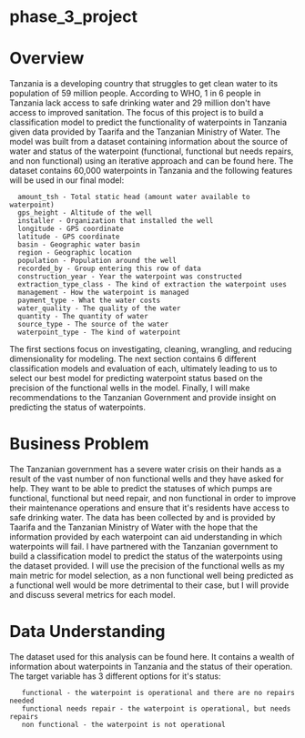 # phase_3_project
# Overview
Tanzania is a developing country that struggles to get clean water to its population of 59 million people. According to WHO, 1 in 6 people in Tanzania lack access to safe drinking water and 29 million don't have access to improved sanitation. The focus of this project is to build a classification model to predict the functionality of waterpoints in Tanzania given data provided by Taarifa and the Tanzanian Ministry of Water. The model was built from a dataset containing information about the source of water and status of the waterpoint (functional, functional but needs repairs, and non functional) using an iterative approach and can be found here. The dataset contains 60,000 waterpoints in Tanzania and the following features will be used in our final model:

      amount_tsh - Total static head (amount water available to waterpoint)
      gps_height - Altitude of the well
      installer - Organization that installed the well
      longitude - GPS coordinate
      latitude - GPS coordinate
      basin - Geographic water basin
      region - Geographic location
      population - Population around the well
      recorded_by - Group entering this row of data
      construction_year - Year the waterpoint was constructed
      extraction_type_class - The kind of extraction the waterpoint uses
      management - How the waterpoint is managed
      payment_type - What the water costs
      water_quality - The quality of the water
      quantity - The quantity of water
      source_type - The source of the water
      waterpoint_type - The kind of waterpoint
The first sections focus on investigating, cleaning, wrangling, and reducing dimensionality for modeling. The next section contains 6 different classification models and evaluation of each, ultimately leading to us to select our best model for predicting waterpoint status based on the precision of the functional wells in the model. Finally, I will make recommendations to the Tanzanian Government and provide insight on predicting the status of waterpoints.

# Business Problem
The Tanzanian government has a severe water crisis on their hands as a result of the vast number of non functional wells and they have asked for help. They want to be able to predict the statuses of which pumps are functional, functional but need repair, and non functional in order to improve their maintenance operations and ensure that it's residents have access to safe drinking water. The data has been collected by and is provided by Taarifa and the Tanzanian Ministry of Water with the hope that the information provided by each waterpoint can aid understanding in which waterpoints will fail. I have partnered with the Tanzanian government to build a classification model to predict the status of the waterpoints using the dataset provided. I will use the precision of the functional wells as my main metric for model selection, as a non functional well being predicted as a functional well would be more detrimental to their case, but I will provide and discuss several metrics for each model.

# Data Understanding
The dataset used for this analysis can be found here. It contains a wealth of information about waterpoints in Tanzania and the status of their operation. The target variable has 3 different options for it's status:

       functional - the waterpoint is operational and there are no repairs needed
       functional needs repair - the waterpoint is operational, but needs repairs
       non functional - the waterpoint is not operational
